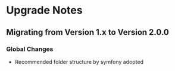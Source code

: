 # Upgrade Notes

## Migrating from Version 1.x to Version 2.0.0

### Global Changes
- Recommended folder structure by symfony adopted
